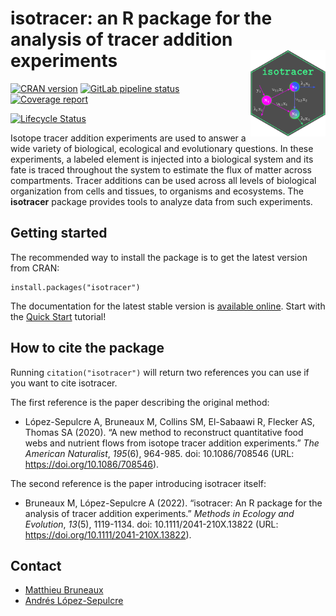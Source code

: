 
# isotracer: an R package for the analysis of tracer addition experiments <img src="man/figures/hexsticker_isotracer_dark.png" width="120" align="right" />

<!-- badges start -->

[![CRAN
version](https://matthieu-bruneaux.gitlab.io/isotracer/CRAN-version_badge.svg)](https://cran.r-project.org/package=isotracer)
[![GitLab pipeline
status](https://gitlab.com/matthieu-bruneaux/isotracer/badges/master/pipeline.svg)](https://gitlab.com/matthieu-bruneaux/isotracer/-/commits/master)
[![Coverage
report](https://gitlab.com/matthieu-bruneaux/isotracer/badges/master/coverage.svg)](https://matthieu-bruneaux.gitlab.io/isotracer/coverage/coverage.html)
<!-- [![R_CMD_CHECK](https://matthieu-bruneaux.gitlab.io/isotracer/R-CMD-check_badge.svg)](https://matthieu-bruneaux.gitlab.io/isotracer/R-CMD-check_output.txt) -->
[![Lifecycle
Status](https://img.shields.io/badge/lifecycle-experimental-orange.svg)](https://lifecycle.r-lib.org/articles/stages.html)

<!-- badges end -->

Isotope tracer addition experiments are used to answer a wide variety of
biological, ecological and evolutionary questions. In these experiments,
a labeled element is injected into a biological system and its fate is
traced throughout the system to estimate the flux of matter across
compartments. Tracer additions can be used across all levels of
biological organization from cells and tissues, to organisms and
ecosystems. The **isotracer** package provides tools to analyze data
from such experiments.

## Getting started

The recommended way to install the package is to get the latest version
from CRAN:

    install.packages("isotracer")

The documentation for the latest stable version is [available
online](https://matthieu-bruneaux.gitlab.io/isotracer/). Start with the
[Quick
Start](https://matthieu-bruneaux.gitlab.io/isotracer/articles/tutorial-010-quick-start.html)
tutorial\!

## How to cite the package

Running `citation("isotracer")` will return two references you can use
if you want to cite isotracer.

The first reference is the paper describing the original method:

  - López-Sepulcre A, Bruneaux M, Collins SM, El-Sabaawi R, Flecker AS,
    Thomas SA (2020). “A new method to reconstruct quantitative food
    webs and nutrient flows from isotope tracer addition experiments.”
    *The American Naturalist*, *195*(6), 964-985. doi: 10.1086/708546
    (URL: <https://doi.org/10.1086/708546>).

The second reference is the paper introducing isotracer itself:

  - Bruneaux M, López-Sepulcre A (2022). “isotracer: An R package for
    the analysis of tracer addition experiments.” *Methods in Ecology
    and Evolution*, *13*(5), 1119-1134. doi: 10.1111/2041-210X.13822
    (URL: <https://doi.org/10.1111/2041-210X.13822>).

## Contact

  - [Matthieu Bruneaux](mailto:matthieu.bruneaux@gmail.com)
  - [Andrés López-Sepulcre](mailto:lopezsepulcre@gmail.com)
